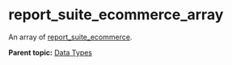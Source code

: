# report\_suite\_ecommerce\_array

An array of [report\_suite\_ecommerce](r_report_suite_ecommerce.md#).

**Parent topic:** [Data Types](../data_types/c_datatypes.md)

